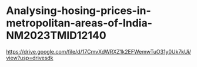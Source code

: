 # Analysing-hosing-prices-in-metropolitan-areas-of-India-NM2023TMID12140
https://drive.google.com/file/d/17CmvXdWRXZ1k2EFWemwTuO31y0Uk7kUi/view?usp=drivesdk
